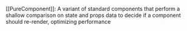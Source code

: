 [[PureComponent]]: A variant of standard components that perform a shallow comparison on state and props data to decide if a component should re-render, optimizing performance